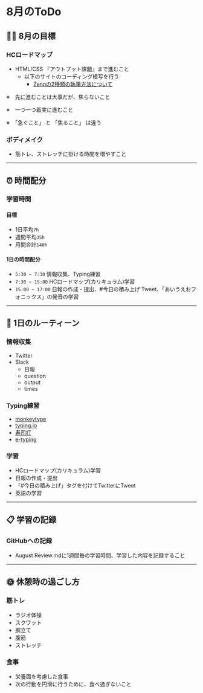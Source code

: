 # 8月のToDo
## 🏋🏻 8月の目標
### HCロードマップ
- HTML/CSS 『アウトプット課題』まで進むこと
  - 以下のサイトのコーディング模写を行う
    - [Zennの2種類の執筆方法について](https://zenn.dev/zenn/articles/editor-guide )

※　先に進むことは大事だが、焦らないこと

※　一つ一つ着実に進むこと

※　「急ぐこと」 と 「焦ること」 は違う
### ボディメイク
- 筋トレ、ストレッチに掛ける時間を増やすこと
---
## ⏰ 時間配分
### 学習時間
#### 目標
- 1日平均`7h`
- 週間平均`35h`
- 月間合計`140h`
#### 1日の時間配分
- `5:30 ~ 7:30` 情報収集、Typing練習
- `7:30 ~ 15:00` HCロードマップ(カリキュラム)学習
- `15:00 ~ 17:00` 日報の作成・提出、#今日の積み上げ Tweet、「あいうえおフォニックス」の発音の学習
---
## 🕺 1日のルーティーン
### 情報収集
- Twitter
- Slack
  - 日報
  - question
  - output
  - times
### Typing練習
- [monkeytype](https://monkeytype.com)
- [typing.io](https://typing.io)
- [寿司打](https://sushida.net/play.html)
- [e-typing](https://www.e-typing.ne.jp)
### 学習
- HCロードマップ(カリキュラム)学習
- 日報の作成・提出
- 「#今日の積み上げ」タグを付けてTwitterにTweet
- 英語の学習
---
## 📋 学習の記録
### GitHubへの記録
- August Review.mdに1週間毎の学習時間、学習した内容を記録すること
---
## 🌞 休憩時の過ごし方
### 筋トレ
- ラジオ体操
- スクワット
- 腕立て
- 腹筋
- ストレッチ
### 食事
- 栄養面を考慮した食事
- 次の行動を円滑に行うために、食べ過ぎないこと

